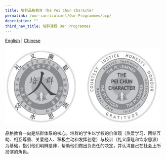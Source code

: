 ```yaml
---
title: 培群品格教育 The Pei Chun Character
permalink: /our-curriculum-t/Our-Programmes/pcp/
description: ""
third_nav_title: 培群课程 Our Programmes
---
```

[English](/our-curriculum/Our-Programmes/PCC/) | [Chinese](/our-curriculum-t/Our-Programmes/PCC-CL/)

<img src="/images/Our%20Programmes/PC%20programme.jpg" alt="Math2" style="width:500px;height:250px;"> 

品格教育一向是培群体系的核心。培群的学生以学校的价值观（热爱学习、团结互助、相互尊重、关爱他人、积极主动和发挥创意）与校训（礼义廉耻和饮水思源）为基础，指引他们明辨是非，帮助他们做出负责任的决定，并认清自己在社会上所扮演的角色。